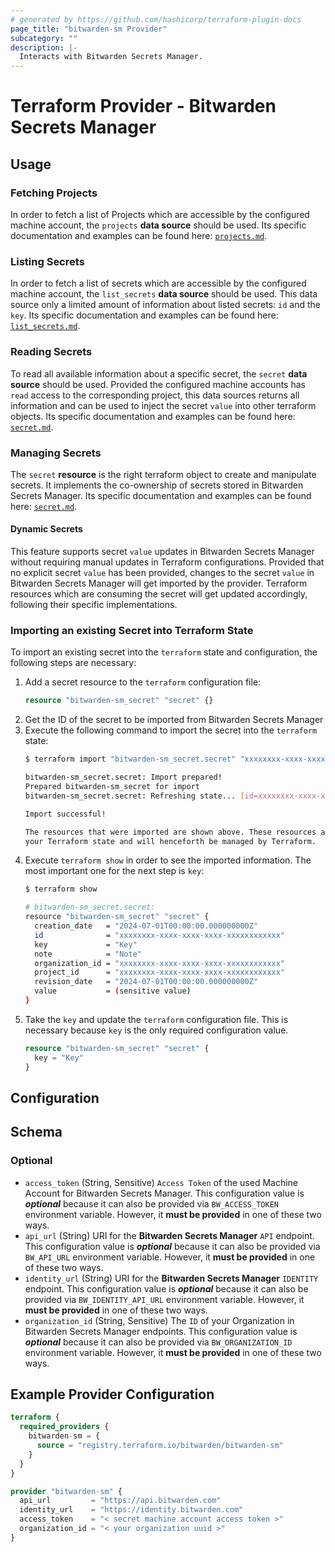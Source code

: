 ```yaml
---
# generated by https://github.com/hashicorp/terraform-plugin-docs
page_title: "bitwarden-sm Provider"
subcategory: ""
description: |-
  Interacts with Bitwarden Secrets Manager.
---
```


# Terraform Provider -  Bitwarden Secrets Manager

## Usage

### Fetching Projects

In order to fetch a list of Projects which are accessible by the configured machine account, the `projects` **data source** should be used.
Its specific documentation and examples can be found here: [`projects.md`](./data-sources/projects.md).

### Listing Secrets

In order to fetch a list of secrets which are accessible by the configured machine account, the `list_secrets` **data source** should be used.
This data source only a limited amount of information about listed secrets: `id` and the `key`.
Its specific documentation and examples can be found here: [`list_secrets.md`](./data-sources/list_secrets.md).

### Reading Secrets

To read all available information about a specific secret, the `secret` **data source** should be used.
Provided the configured machine accounts has `read` access to the corresponding project, this data sources returns all information and can be used to inject the secret `value` into other terraform objects.
Its specific documentation and examples can be found here: [`secret.md`](./data-sources/secret.md).

### Managing Secrets

The `secret` **resource** is the right terraform object to create and manipulate secrets.
It implements the co-ownership of secrets stored in Bitwarden Secrets Manager.
Its specific documentation and examples can be found here: [`secret.md`](./resource/secret.md).

#### Dynamic Secrets

This feature supports secret `value` updates in Bitwarden Secrets Manager without requiring manual updates in Terraform configurations.
Provided that no explicit secret `value` has been provided, changes to the secret `value` in Bitwarden Secrets Manager will get imported by the provider.
Terraform resources which are consuming the secret will get updated accordingly, following their specific implementations.

### Importing an existing Secret into Terraform State

To import an existing secret into the `terraform` state and configuration, the following steps are necessary:

1. Add a secret resource to the `terraform` configuration file:
    ```terraform
    resource "bitwarden-sm_secret" "secret" {}
    ```
2. Get the ID of the secret to be imported from Bitwarden Secrets Manager
3. Execute the following command to import the secret into the `terraform` state:
    ```bash
    $ terraform import "bitwarden-sm_secret.secret" "xxxxxxxx-xxxx-xxxx-xxxx-xxxxxxxxxxxx"

    bitwarden-sm_secret.secret: Import prepared!
    Prepared bitwarden-sm_secret for import
    bitwarden-sm_secret.secret: Refreshing state... [id=xxxxxxxx-xxxx-xxxx-xxxx-xxxxxxxxxxxx]

    Import successful!

    The resources that were imported are shown above. These resources are now in
    your Terraform state and will henceforth be managed by Terraform.
    ```
4. Execute `terraform show` in order to see the imported information. The most important one for the next step is `key`:
    ```bash
   $ terraform show

    # bitwarden-sm_secret.secret:
    resource "bitwarden-sm_secret" "secret" {
      creation_date   = "2024-07-01T00:00:00.000000000Z"
      id              = "xxxxxxxx-xxxx-xxxx-xxxx-xxxxxxxxxxxx"
      key             = "Key"
      note            = "Note"
      organization_id = "xxxxxxxx-xxxx-xxxx-xxxx-xxxxxxxxxxxx"
      project_id      = "xxxxxxxx-xxxx-xxxx-xxxx-xxxxxxxxxxxx"
      revision_date   = "2024-07-01T00:00:00.000000000Z"
      value           = (sensitive value)
    }
    ```
5. Take the `key` and update the `terraform` configuration file. This is necessary because `key` is the only required configuration value.
    ```terraform
    resource "bitwarden-sm_secret" "secret" {
      key = "Key"
    }
    ```

## Configuration

<!-- schema generated by tfplugindocs -->
## Schema

### Optional

- `access_token` (String, Sensitive) `Access Token` of the used Machine Account for Bitwarden Secrets Manager. This configuration value is _**optional**_ because it can also be provided via `BW_ACCESS_TOKEN` environment variable. However, it **must be provided** in one of these two ways.
- `api_url` (String) URI for the **Bitwarden Secrets Manager** `API` endpoint. This configuration value is _**optional**_ because it can also be provided via `BW_API_URL` environment variable.  However, it **must be provided** in one of these two ways.
- `identity_url` (String) URI for the **Bitwarden Secrets Manager** `IDENTITY` endpoint. This configuration value is _**optional**_ because it can also be provided via `BW_IDENTITY_API_URL` environment variable. However, it **must be provided** in one of these two ways.
- `organization_id` (String, Sensitive) The `ID` of your Organization in Bitwarden Secrets Manager endpoints. This configuration value is _**optional**_ because it can also be provided via `BW_ORGANIZATION_ID` environment variable. However, it **must be provided** in one of these two ways.

## Example Provider Configuration

```terraform
terraform {
  required_providers {
    bitwarden-sm = {
      source = "registry.terraform.io/bitwarden/bitwarden-sm"
    }
  }
}

provider "bitwarden-sm" {
  api_url         = "https://api.bitwarden.com"
  identity_url    = "https://identity.bitwarden.com"
  access_token    = "< secret machine account access token >"
  organization_id = "< your organization uuid >"
}
```
